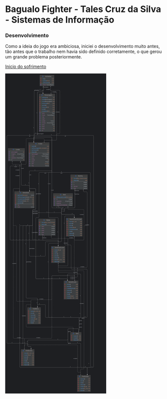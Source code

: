 # Bagualo Fighter - Tales Cruz da Silva - Sistemas de Informação

### Desenvolvimento
Como a ideia do jogo era ambiciosa, iniciei o desenvolvimento muito antes, tão antes que o trabalho nem havia sido definido corretamente, o que gerou um grande problema posteriormente.

[Inicio do sofrimento](https://github.com/Talescruzs/JavaJoguinho)

![alt text](diagrama.png)